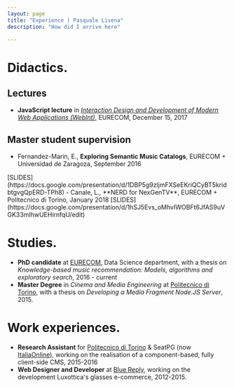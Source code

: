 ```yaml
---
layout: page
title: "Experience | Pasquale Lisena"
description: "How did I arrive here"

---
```


# Didactics.

## Lectures

- **JavaScript lecture** in *[Interaction Design and Development of Modern Web Applications (WebInt)](http://www.eurecom.fr/en/course/WebInt-2017Fall)*, EURECOM, December 15, 2017

## Master student supervision

- Fernandez-Marin, E., **Exploring Semantic Music Catalogs**, EURECOM + Universidad de Zaragoza, September 2016
<span class="links" markdown="1">
[SLIDES](https://docs.google.com/presentation/d/1DBP5g9zljmFXSeEKriQCyBT5kridbtgvgQpERD-TPh8)
</span>
- Canale, L., **NERD for NexGenTV**, EURECOM + Politecnico di Torino, January 2018
<span class="links" markdown="1">
[SLIDES](https://docs.google.com/presentation/d/1hSJ5Evs_oMhvIWOBFt6JfAS9uVGK33mIhwUEHirnfqU/edit)
</span>

# Studies.

- **PhD candidate** at [EURECOM](http://eurecom.fr), Data Science department, with a thesis on _Knowledge-based music recommendation: Models, algorithms and exploratory search_, 2016 - current
- **Master Degree** in _Cinema and Media Engineering_ at [Politecnico di Torino](http://polito.it), with a thesis on _Developing a Media Fragment Node.JS Server_, 2015.

# Work experiences.

- **Research Assistant** for [Politecnico di Torino](http://polito.it) & SeatPG (now [ItaliaOnline](http://www.italiaonline.it/)), working on the realisation of a component-based, fully client-side CMS, 2015-2016
- **Web Designer and Developer** at [Blue Reply](http://reply.eu), working on the development Luxottica's glasses e-commerce, 2012-2015.
